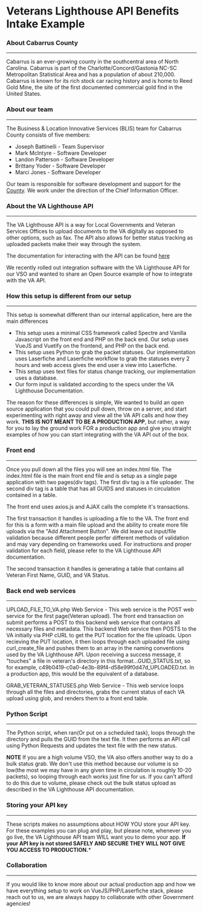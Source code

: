 # Veterans Lighthouse API Benefits Intake Example

### About Cabarrus County
---
Cabarrus is an ever-growing county in the southcentral area of North Carolina. Cabarrus is part of the Charlotte/Concord/Gastonia NC-SC Metropolitan Statistical Area and has a population of about 210,000. Cabarrus is known for its rich stock car racing history and is home to Reed Gold Mine, the site of the first documented commercial gold find in the United States.

### About our team
---
The Business & Location Innovative Services (BLIS) team for Cabarrus County consists of five members:

+ Joseph Battinelli - Team Supervisor
+ Mark McIntyre - Software Developer
+ Landon Patterson - Software Developer
+ Brittany Yoder - Software Developer
+ Marci Jones - Software Developer

Our team is responsible for software development and support for the [County](https://www.cabarruscounty.us/departments/information-technology). We work under the direction of the Chief Information Officer.

### About the VA Lighthouse API
---
The VA Lighthouse API is a way for Local Governments and Veteran Services Offices to upload documents to the VA digitally as opposed to other options, such as fax. The API also allows for better status tracking as uploaded packets make their way through the system.

The documentation for interacting with the API can be found [here](https://developer.va.gov/explore/benefits/docs/benefits?version=current)

We recently rolled out integration software with the VA Lighthouse API for our VSO and wanted to share an Open Source example of how to integrate with the VA API.

### How this setup is different from our setup
---
This setup is somewhat different than our internal application, here are the main differences

+ This setup uses a minimal CSS framework called Spectre and Vanilla Javascript on the front end and PHP on the back end. Our setup uses VueJS and Vuetify on the frontend, and PHP on the back end.
+ This setup uses Python to grab the packet statuses. Our implementation uses Laserfiche and Laserfiche workflow to grab the statuses every 2 hours and web access gives the end user a view into Laserfiche.
+ This setup uses text files for status change tracking, our implementation uses a database.
+ Our form input is validated according to the specs under the VA Lighthouse Documentation.

The reason for these differences is simple, We wanted to build an open source application that you could pull down, throw on a server, and start experimenting with right away and view all the VA API calls and how they work. **THIS IS NOT MEANT TO BE A PRODUCTION APP**, but rather, a way for you to lay the ground work FOR a production app and give you straight examples of how you can start integrating with the VA API out of the box.

### Front end
---
Once you pull down all the files you will see an index.html file. The index.html file is the main front end file and is setup as a single page application with two pages(div tags). The first div tag is a file uploader. The second div tag is a table that has all GUIDS and statuses in circulation contained in a table.

The front end uses axios.js and AJAX calls the complete it's transactions. 

The first transaction it handles is uploading a file to the VA. The front end for this is a form with a main file upload and the ability to create more file uploads via the "Add Attachment Button". We did leave out input/file validation because different people perfer different methods of validation and may vary depending on frameworks used. For instructions and proper validation for each field, please refer to the VA Lighthouse API documentation.

The second transaction it handles is generating a table that contains all Veteran First Name, GUID, and VA Status.


### Back end web services
---
UPLOAD_FILE_TO_VA.php Web Service - This web service is the POST web service for the first page(Veteran upload). The front end transaction on submit performs a POST to this backend web service that contains all necessary files and metadata. This backend Web service then POSTS to the VA initially via PHP cURL to get the PUT location for the file uploads. Upon recieving the PUT location, it then loops through each uploaded file using curl_create_file and pushes them to an array in the naming conventions used by the VA Lighthouse API. Upon receiving a success message, it "touches" a file in veteran's directory in this format...GUID_STATUS.txt, so for example, c49b0419-c0a0-4e3b-89f4-d58e99f0d47d_UPLOADED.txt. In a production app, this would be the equivalent of a database.

GRAB_VETERAN_STATUSES.php Web Service - This web service loops through all the files and directories, grabs the current status of each VA upload using glob, and renders them to a front end table.

### Python Script
---
The Python script, when ran(Or put on a scheduled task), loops through the directory and pulls the GUID from the text file. It then performs an API call using Python Requests and updates the text file with the new status.

**NOTE** If you are a high volume VSO, the VA also offers another way to do a bulk status grab. We don't use this method because our volume is so low(the most we may have in any given time in circulation is roughly 10-20 packets), so looping through each works just fine for us. If you can't afford to do this due to volume, please check out the bulk status upload as described in the VA Lighthouse API documentation.

### Storing your API key
---
These scripts makes no assumptions about HOW YOU store your API key. For these examples you can plug and play, but please note, whenever you go live, the VA Lighthouse API team WILL want you to demo your app. **If your API key is not stored SAFELY AND SECURE THEY WILL NOT GIVE YOU ACCESS TO PRODUCTION.***

### Collaboration
---
If you would like to know more about our actual production app and how we have everything setup to work on VueJS/PHP/Laserfiche stack, please reach out to us, we are always happy to collaborate with other Government agencies! 
